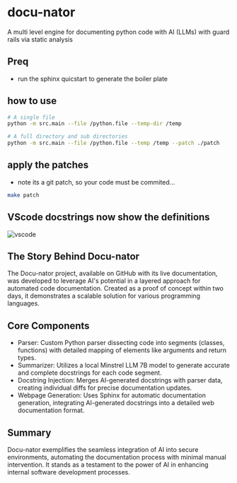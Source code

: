 # docu-nator

A multi level engine for documenting python code with AI (LLMs) with guard rails via static analysis



## Preq

- run the sphinx quicstart to generate the boiler plate

## how to use

```bash
# A single file
python -m src.main --file /python.file --temp-dir /temp 

# A full directory and sub directories
python -m src.main --file /python.file --temp /temp --patch ./patch

```

## apply the patches

- note its a git patch, so your code must be commited...

```bash
make patch
```

## VScode docstrings now show the definitions

![vscode](./assets/vs_code.png)


## The Story Behind Docu-nator

The Docu-nator project, available on GitHub with its live documentation, was developed to leverage AI's potential in a layered approach for automated code documentation. Created as a proof of concept within two days, it demonstrates a scalable solution for various programming languages.

## Core Components

- Parser: Custom Python parser dissecting code into segments (classes, functions) with detailed mapping of elements like arguments and return types.
- Summarizer: Utilizes a local Minstrel LLM 7B model to generate accurate and complete docstrings for each code segment.
- Docstring Injection: Merges AI-generated docstrings with parser data, creating individual diffs for precise documentation updates.
- Webpage Generation: Uses Sphinx for automatic documentation generation, integrating AI-generated docstrings into a detailed web documentation format.

## Summary

Docu-nator exemplifies the seamless integration of AI into secure environments, automating the documentation process with minimal manual intervention. It stands as a testament to the power of AI in enhancing internal software development processes.

